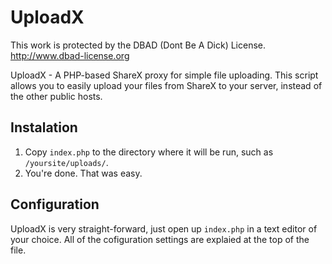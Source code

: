 # UploadX

This work is protected by the DBAD (Dont Be A Dick) License. http://www.dbad-license.org

UploadX - A PHP-based ShareX proxy for simple file uploading. This script allows you to easily upload your files from ShareX to your server, instead of the other public hosts.


## Instalation

  1. Copy `index.php` to the directory where it will be run, such as `/yoursite/uploads/`.
  2. You're done. That was easy.
  
  
## Configuration

UploadX is very straight-forward, just open up `index.php` in a text editor of your choice. All of the cofiguration settings are explaied at the top of the file.

  
